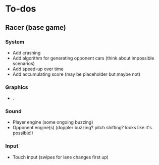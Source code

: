 # To-dos

## Racer (base game)

### System
- Add crashing
- Add algorithm for generating opponent cars (think about impossible scenarios)
- Add speed-up over time
- Add accumulating score (may be placeholder but maybe not)

### Graphics
- .

### Sound
- Player engine (some ongoing buzzing)
- Opponent engine(s) (doppler buzzing? pitch shifting? looks like it's possible!)
    
### Input
- Touch input (swipes for lane changes first up)